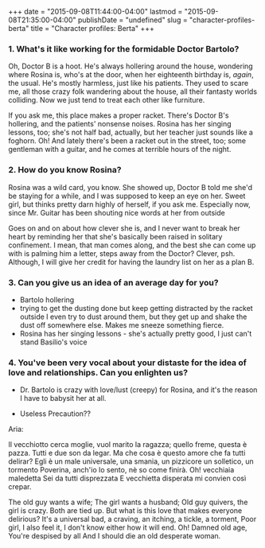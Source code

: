 +++
date = "2015-09-08T11:44:00-04:00"
lastmod = "2015-09-08T21:35:00-04:00"
publishDate = "undefined"
slug = "character-profiles-berta"
title = "Character profiles: Berta"
+++

### 1. What's it like working for the formidable Doctor Bartolo?

Oh, Doctor B is a hoot. He's always hollering around the house, wondering where Rosina is, who's at the door, when her eighteenth birthday is, *again*, the usual. He's mostly harmless, just like his patients. They used to scare me, all those crazy folk wandering about the house, all their fantasty worlds colliding. Now we just tend to treat each other like furniture. 

If you ask me, this place makes a proper racket. There's Doctor B's hollering, and the patients' nonsense noises. Rosina has her singing lessons, too; she's not half bad, actually, but her teacher just sounds like a foghorn. Oh! And lately there's been a racket out in the street, too; some gentleman with a guitar, and he comes at terrible hours of the night. 

### 2. How do you know Rosina?

Rosina was a wild card, you know. She showed up, Doctor B told me she'd be staying for a while, and I was supposed to keep an eye on her. Sweet girl, but thinks pretty darn highly of herself, if you ask me. Especially now, since Mr. Guitar has been shouting nice words at her from outside

Goes on and on about how clever she is, and I never want to break her heart by reminding her that she's basically been raised in solitary confinement. I mean, that man comes along, and the best she can come up with is palming him a letter, steps away from the Doctor? Clever, psh. Although, I will give her credit for having the laundry list on her as a plan B.

### 3. Can you give us an idea of an average day for you?

- Bartolo hollering
- trying to get the dusting done but keep getting distracted by the racket outside
I even try to dust around them, but they get up and shake the dust off somewhere else. Makes me sneeze something fierce.
- Rosina has her singing lessons - she's actually pretty good, I just can't stand Basilio's voice

### 4. You've been very vocal about your distaste for the idea of love and relationships. Can you enlighten us?

- Dr. Bartolo is crazy with love/lust (creepy) for Rosina, and it's the reason I have to babysit her at all. 

- Useless Precaution??


Aria:

Il vecchiotto cerca moglie,
vuol marito la ragazza;
quello freme, questa è pazza.
Tutti e due son da legar.
Ma che cosa è questo amore
che fa tutti delirar?
Egli è un male universale,
una smania, un pizzicore
un solletico, un tormento
Poverina, anch'io lo sento,
nè so come finirà.
Oh! vecchiaia maledetta
Sei da tutti disprezzata
E vecchietta disperata
mi convien così crepar.

The old guy wants a wife;
The girl wants a husband;
Old guy quivers, the girl is crazy.
Both are tied up.
But what is this love
that makes everyone delirious?
It's a universal bad,
a craving, an itching,
a tickle, a torment,
Poor girl, I also feel it,
I don't know either how it will end.
Oh! Damned old age,
You're despised by all
And I should die an old
desperate woman.

